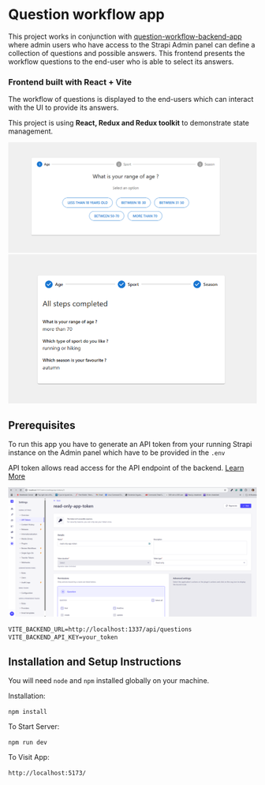 # Question workflow app
This project works in conjunction with [question-workflow-backend-app](https://github.com/lrasata/question-workflow-backend-app) where admin users who have access to the Strapi Admin panel can define a collection of questions and possible answers.
This frontend presents the workflow questions to the end-user who is able to select its answers.


### Frontend built with React + Vite

The workflow of questions is displayed to the end-users which can interact with the UI to provide its answers.

This project is using **React, Redux and Redux toolkit** to demonstrate state management.

![frontend-question](./docs/frontend-question.png)
![frontend-answer-summary](./docs/frontend-answer-summary.png)


## Prerequisites
To run this app you have to generate an API token from your running Strapi instance on the Admin panel which have to be provided in the `.env`

API token allows read access for the API endpoint of the backend. [Learn More](https://docs.strapi.io/dev-docs/configurations/api-tokens)

![api-token](./docs/api-token.png)

```
VITE_BACKEND_URL=http://localhost:1337/api/questions
VITE_BACKEND_API_KEY=your_token
```

## Installation and Setup Instructions

You will need `node` and `npm` installed globally on your machine.

Installation:

`npm install`


To Start Server:

`npm run dev`

To Visit App:

`http://localhost:5173/`